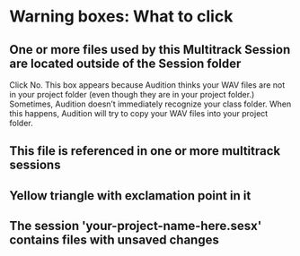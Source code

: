 # Warning boxes: What to click

## One or more files used by this Multitrack Session are located outside of the Session folder

Click No. This box appears because Audition thinks your WAV files are not in your project folder (even though they are in your project folder.) Sometimes, Audition doesn’t immediately recognize your class folder. When this happens, Audition will try to copy your WAV files into your project folder.


## This file is referenced in one or more multitrack sessions


## Yellow triangle with exclamation point in it

## The session 'your-project-name-here.sesx' contains files with unsaved changes


